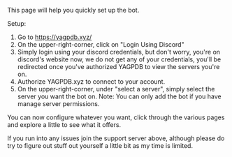 
This page will help you quickly set up the bot.

Setup:

1. Go to https://yagpdb.xyz/ 
2. On the upper-right-corner, click on "Login Using Discord"
3. Simply login using your discord credentials, but don't worry, you're on discord's website now, we do not get any of your credentials, you'll be redirected once you've authorized YAGPDB to view the servers you're on.
4. Authorize YAGPDB.xyz to connect to your account.
5. On the upper-right-corner, under "select a server", simply select the server you want the bot on. Note: You can only add the bot if you have manage server permissions.

You can now configure whatever you want, click through the various pages and explore a little to see what it offers.

If you run into any issues join the support server above, although please do try to figure out stuff out yourself a little bit as my time is limited.
